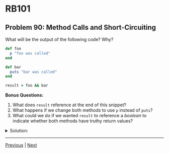 # RB101
## Problem 90: Method Calls and Short-Circuiting

What will be the output of the following code? Why?

```ruby
def foo
  p "foo was called"
end

def bar
  puts "bar was called"
end

result = foo && bar
```

**Bonus Questions:**
1. What does `result` reference at the end of this snippet?
2. What happens if we change both methods to use `p` instead of `puts`?
3. What could we do if we wanted `result` to reference a *boolean* to indicate whether both methods have truthy return values?

<details>
<summary>Solution:</summary>

**Output:**
```
"foo was called"
bar was called
```

**Explanation:**

1. `foo` is called first, which calls `p "foo was called"`:
   - `p` outputs the string with quotes: `"foo was called"`
   - `p` returns its argument: `"foo was called"`
2. Since `"foo was called"` is truthy, the `&&` continues to the second operand
3. `bar` is called, which calls `puts "bar was called"`:
   - `puts` outputs: `bar was called` (no quotes)
   - `puts` returns `nil`
4. `result` is assigned `nil` (the return value of `bar`, which is the second operand)

**Bonus Answers:**

**Bonus 1**: `result` references `nil` because:
- `foo` returns `"foo was called"` (truthy)
- `bar` returns `nil` (the return value of `puts`)
- `&&` returns the second operand when first is truthy
- So `result` gets `nil`

```ruby
p result  # => nil
```

**Bonus 2**: If both methods use `p`:

```ruby
def foo
  p "foo was called"  # Returns "foo was called"
end

def bar
  p "bar was called"  # Returns "bar was called"
end

result = foo && bar
```

Output:
```
"foo was called"
"bar was called"
```

Now `result` would reference `"bar was called"` instead of `nil`, because `p` returns its argument.

```ruby
p result  # => "bar was called"
```

**Bonus 3**: To get a boolean result:

```ruby
# Option 1: Use !!
result = !!(foo && bar)

# Option 2: Convert each to boolean
result = !!foo && !!bar

# Option 3: Use truthiness in a ternary
result = (foo && bar) ? true : false

# Option 4: Explicit boolean check
result = foo ? (bar ? true : false) : false
```

Example:
```ruby
def foo
  p "foo was called"
  "foo"
end

def bar
  puts "bar was called"
  nil
end

result = !!(foo && bar)
p result  # => false (because bar returns nil)
```

</details>

---

[Previous](89.md) | [Next](91.md)

